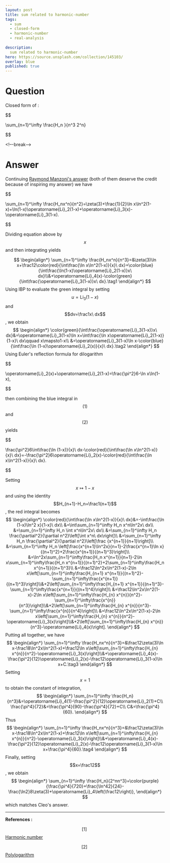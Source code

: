 ```yaml
---
layout: post
title: sum related to harmonic-number
tags:
  - sum 
  - closed-form
  - harmonic-number
  - real-analysis
  
description:  
  sum related to harmonic-number
hero: https://source.unsplash.com/collection/145103/
overlay: blue
published: true
---
```



# Question

Closed form of :


$$

\sum_{n=1}^\infty \frac{H_n }{n^3 2^n}

$$




<!–-break-–>


# Answer

Continuing [Raymond Manzoni's answer](https://math.stackexchange.com/a/605602/123277) (both of them deserve the credit because of inspiring my answer) we have

$$

\sum_{n=1}^\infty \frac{H_nx^n}{n^2}=\zeta(3)+\frac{1}{2}\ln x\ln^2(1-x)+\ln(1-x)\operatorname{Li}_2(1-x)+\operatorname{Li}_3(x)-\operatorname{Li}_3(1-x).

$$

Dividing equation above by $$x$$ and then integrating yields

$$
\begin{align*}
\sum_{n=1}^\infty \frac{H_nx^n}{n^3}=&\zeta(3)\ln x+\frac12\color{red}{\int\frac{\ln x\ln^2(1-x)}{x}\ dx}+\color{blue}{\int\frac{\ln(1-x)\operatorname{Li}_2(1-x)}x\ dx}\\&+\operatorname{Li}_4(x)-\color{green}{\int\frac{\operatorname{Li}_3(1-x)}x\ dx}.\tag1
\end{align*} 
 $$
Using IBP to evaluate the green integral by setting $$u=\operatorname{Li}_3(1-x)$$ and $$dv=\frac1x\ dx$$, we obtain
$$
\begin{align*}
\color{green}{\int\frac{\operatorname{Li}_3(1-x)}x\ dx}&=\operatorname{Li}_3(1-x)\ln x+\int\frac{\ln x\operatorname{Li}_2(1-x)}{1-x}\ dx\qquad x\mapsto1-x\\
&=\operatorname{Li}_3(1-x)\ln x-\color{blue}{\int\frac{\ln (1-x)\operatorname{Li}_2(x)}{x}\ dx}.\tag2
\end{align*} 
 $$
Using Euler's reflection formula for dilogarithm

$$

\operatorname{Li}_2(x)+\operatorname{Li}_2(1-x)=\frac{\pi^2}6-\ln x\ln(1-x),

$$

then combining the blue integral in $$(1)$$ and $$(2)$$ yields

$$

\frac{\pi^2}6\int\frac{\ln (1-x)}{x}\ dx-\color{red}{\int\frac{\ln x\ln^2(1-x)}{x}\ dx}=-\frac{\pi^2}6\operatorname{Li}_2(x)-\color{red}{\int\frac{\ln x\ln^2(1-x)}{x}\ dx}.

$$

Setting $$x\mapsto1-x$$ and using the identity $$H_{n+1}-H_n=\frac1{n+1}$$, the red integral becomes
$$
\begin{align*}
\color{red}{\int\frac{\ln x\ln^2(1-x)}{x}\ dx}&=-\int\frac{\ln (1-x)\ln^2 x}{1-x}\ dx\\
&=\int\sum_{n=1}^\infty H_n x^n\ln^2x\ dx\\
&=\sum_{n=1}^\infty H_n \int x^n\ln^2x\ dx\\
&=\sum_{n=1}^\infty H_n \frac{\partial^2}{\partial n^2}\left[\int x^n\ dx\right]\\
&=\sum_{n=1}^\infty H_n \frac{\partial^2}{\partial n^2}\left[\frac {x^{n+1}}{n+1}\right]\\
&=\sum_{n=1}^\infty H_n \left[\frac{x^{n+1}\ln^2x}{n+1}-2\frac{x^{n+1}\ln x}{(n+1)^2}+2\frac{x^{n+1}}{(n+1)^3}\right]\\
&=\ln^2x\sum_{n=1}^\infty\frac{H_n x^{n+1}}{n+1}-2\ln x\sum_{n=1}^\infty\frac{H_n x^{n+1}}{(n+1)^2}+2\sum_{n=1}^\infty\frac{H_n x^{n+1}}{(n+1)^3}\\
&=\frac12\ln^2x\ln^2(1-x)-2\ln x\left[\sum_{n=1}^\infty\frac{H_{n+1} x^{n+1}}{(n+1)^2}-\sum_{n=1}^\infty\frac{x^{n+1}}{(n+1)^3}\right]\\&+2\left[\sum_{n=1}^\infty\frac{H_{n+1} x^{n+1}}{(n+1)^3}-\sum_{n=1}^\infty\frac{x^{n+1}}{(n+1)^4}\right]\\
&=\frac12\ln^2x\ln^2(1-x)-2\ln x\left[\sum_{n=1}^\infty\frac{H_{n} x^{n}}{n^2}-\sum_{n=1}^\infty\frac{x^{n}}{n^3}\right]\\&+2\left[\sum_{n=1}^\infty\frac{H_{n} x^{n}}{n^3}-\sum_{n=1}^\infty\frac{x^{n}}{n^4}\right]\\
&=\frac12\ln^2x\ln^2(1-x)-2\ln x\left[\sum_{n=1}^\infty\frac{H_{n} x^{n}}{n^2}-\operatorname{Li}_3(x)\right]\\&+2\left[\sum_{n=1}^\infty\frac{H_{n} x^{n}}{n^3}-\operatorname{Li}_4(x)\right].
\end{align*} 
 $$
Putting all together, we have
$$
\begin{align*}
\sum_{n=1}^\infty \frac{H_nx^n}{n^3}=&\frac12\zeta(3)\ln x-\frac18\ln^2x\ln^2(1-x)+\frac12\ln x\left[\sum_{n=1}^\infty\frac{H_{n} x^{n}}{n^2}-\operatorname{Li}_3(x)\right]\\&+\operatorname{Li}_4(x)-\frac{\pi^2}{12}\operatorname{Li}_2(x)-\frac12\operatorname{Li}_3(1-x)\ln x+C.\tag3
\end{align*} 
 $$
Setting $$x=1$$ to obtain the constant of integration, 
$$
\begin{align*}
\sum_{n=1}^\infty \frac{H_n}{n^3}&=\operatorname{Li}_4(1)-\frac{\pi^2}{12}\operatorname{Li}_2(1)+C\\
\frac{\pi^4}{72}&=\frac{\pi^4}{90}-\frac{\pi^4}{72}+C\\
C&=\frac{\pi^4}{60}.
\end{align*} 
 $$
Thus
$$
\begin{align*}
\sum_{n=1}^\infty \frac{H_nx^n}{n^3}=&\frac12\zeta(3)\ln x-\frac18\ln^2x\ln^2(1-x)+\frac12\ln x\left[\sum_{n=1}^\infty\frac{H_{n} x^{n}}{n^2}-\operatorname{Li}_3(x)\right]\\&+\operatorname{Li}_4(x)-\frac{\pi^2}{12}\operatorname{Li}_2(x)-\frac12\operatorname{Li}_3(1-x)\ln x+\frac{\pi^4}{60}.\tag4
\end{align*} 
 $$
Finally, setting $$x=\frac12$$, we obtain
$$
\begin{align*}
\sum_{n=1}^\infty \frac{H_n}{2^nn^3}=\color{purple}{\frac{\pi^4}{720}+\frac{\ln^42}{24}-\frac{\ln2}8\zeta(3)+\operatorname{Li}_4\left(\frac12\right)},
\end{align*} 
 $$
which matches Cleo's answer.

----------

**References :**

$$[1]\ $$ [Harmonic number](http://mathworld.wolfram.com/HarmonicNumber.html)

$$[2]\ $$ [Polylogarithm](https://en.wikipedia.org/wiki/Polylogarithm)